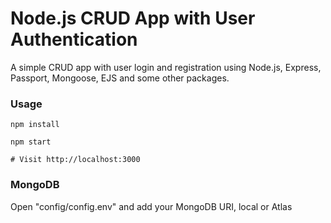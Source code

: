# Node.js CRUD App with User Authentication

A simple CRUD app with user login and registration using Node.js, Express, Passport, Mongoose, EJS and some other packages.

### Usage
```
npm install
```

```
npm start

# Visit http://localhost:3000
```
### MongoDB
Open "config/config.env" and add your MongoDB URI, local or Atlas
